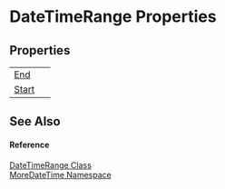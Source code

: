 # DateTimeRange Properties




## Properties
<table>
<tr>
<td><a href="2e120143-289a-0180-7af1-4840f3f87fe8">End</a></td>
<td> </td></tr>
<tr>
<td><a href="e0d818d0-142a-0838-b9b7-01428c0543bb">Start</a></td>
<td> </td></tr>
</table>

## See Also


#### Reference
<a href="ab495a3c-d3f6-4c26-ff93-9f59beb7ed86">DateTimeRange Class</a>  
<a href="a0cf3e49-c538-3a00-719c-0d43250a2ae2">MoreDateTime Namespace</a>  
